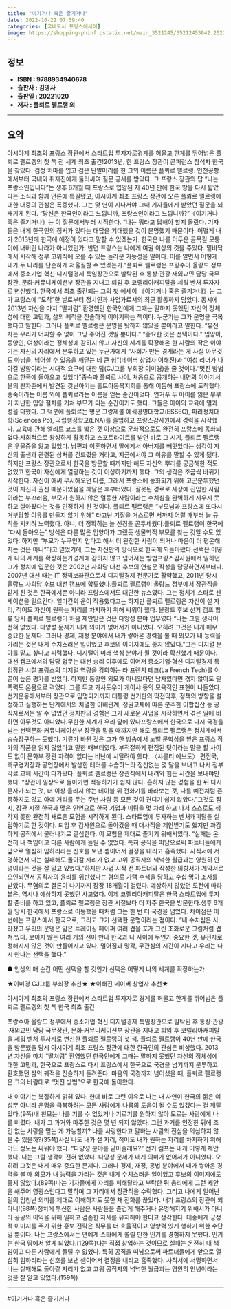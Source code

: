```yaml
---
title: "이기거나 혹은 즐기거나"
date: 2022-10-22 07:59:40
categories: [국내도서 프랑스에세이]
image: https://shopping-phinf.pstatic.net/main_3521245/35212453642.20221019101400.jpg
---
```


## **정보**

- **ISBN : 9788934940678**
- **출판사 : 김영사**
- **출판일 : 20221020**
- **저자 : 플뢰르 펠르랭 외**

------



## **요약**

아시아계 최초의 프랑스 장관에서 스타트업 투자자로경계를 허물고 한계를 뛰어넘은 플뢰르 펠르랭의 첫 책 전 세계 최초 출간!2013년, 한 프랑스 장관이 콘퍼런스 참석차 한국을 찾았다. 검정 치마를 입고 검은 단발머리를 한 그의 이름은 플뢰르 펠르랭. 인천공항에서부터 국내외 취재진에게 둘러싸여 질문 공세를 받았다. 그 프랑스 장관의 답 “나는 프랑스인입니다”는 생후 6개월 때 프랑스로 입양된 지 40년 만에 한국 땅을 다시 밟았다는 소식과 함께 언론에 특필됐고, 아시아계 최초 프랑스 장관에 오른 플뢰르 펠르랭에 대한 대중의 관심은 폭증했다. 그는 몇 년이 지나서야 그때 기자들에게 받았던 질문을 되새기게 된다. “당신은 한국인이라고 느낍니까, 프랑스인이라고 느낍니까?”《이기거나 혹은 즐기거나》는 이 질문에서부터 시작한다. “나는 뭐라고 답해야 할지 몰랐다. 기자들은 내게 한국인의 정서가 있다는 대답을 기대했을 것이 분명했기 때문이다. 어떻게 내가 2013년에 한국에 애정이 있다고 말할 수 있겠는가. 한국은 나를 어두운 골목길 모퉁이에 내버린 나라가 아니었던가. 반면 프랑스는 나에게 여권 이상의 것을 주었다. 밑바닥에서 시작해 정부 고위직에 오를 수 있는 놀라운 가능성을 말이다. 이를 알면서 어떻게 내가 두 나라를 단순하게 저울질할 수 있겠는가.”플뢰르 펠르랭은 프랑수아 올랑드 정부에서 중소기업·혁신·디지털경제 특임장관으로 발탁된 후 통상·관광·재외교민 담당 국무장관, 문화·커뮤니케이션부 장관을 지내고 퇴임 후 코렐리아캐피탈을 세워 벤처 투자자로 변신했다. 한국에서 최초 출간되는 그의 첫 에세이 《이기거나 혹은 즐기거나》는 그가 프랑스에 “도착”한 날로부터 정치인과 사업가로서의 최근 활동까지 담았다. 동시에 2013년 자신을 마치 “딸처럼” 환영했던 한국인에게 그때는 말하지 못했던 자신의 정체성에 대한 고민과, 삶의 궤적을 진솔하게 이야기하는 책이다. 누군가는 그가 운명을 극복했다고 말한다. 그러나 플뢰르 펠르랭은 운명을 탓하지 않았을 뿐이라고 말한다. “유전자는 우리가 어찌할 수 없이 그냥 주어진 것일 뿐이다.” “중요한 것은 선택이다.” 입양아, 동양인, 여성이라는 정체성에 갇히지 않고 자신의 세계를 확장해온 한 사람의 작은 이야기는 자신의 자리에서 분투하고 있는 누군가에게 “사회가 만든 경계라는 게 사실 아무것도 아님을, 넘어설 수 있음을 깨닫는 데 큰 힘”(네이버 창업자 이해진)과 “여성 리더가 나아갈 방향이라는 시대적 요구에 대한 답(CJ그룹 부회장 이미경)을 줄 것이다.“멋진 방법으로 한국에 돌아오고 싶었다”종숙과 플뢰르 사이, 처음으로 공개하는 내면의 이야기서울의 판자촌에서 발견된 갓난아기는 홀트아동복지회를 통해 이듬해 프랑스에 도착했다. 종숙이라는 이름 외에 플뢰르라는 이름을 얻는 순간이었다. 연거푸 두 아이를 잃은 부부가 지난한 입양 절차를 거쳐 부모가 되는 순간이기도 했다. 그들은 아이의 교육에 열과 성을 다했다. 그 덕분에 플뢰르는 명문 그랑제콜 에섹경영대학교(ESSEC), 파리정치대학(Sciences Po), 국립행정학교(ENA)를 졸업하고 프랑스감사원에서 경력을 시작했다. 교육에 관해 엘리트 코스를 밟은 것 이상으로 문화적으로도 완전히 프랑스에 동화되었다.사회적으로 왕성하게 활동하고 스포트라이트를 받던 바로 그 시기, 플뢰르 펠르랭은 우울증을 앓고 있었다. 남편과 이혼하면서 딸에게서 아버지를 빼앗았다는 생각이 자신의 출생과 관련된 상처를 건드렸을 거라고, 지금에서야 그 이유를 말할 수 있게 됐다. 하지만 프랑스 장관으로서 한국을 방문할 때까지만 해도 자신의 뿌리를 궁금해한 적도 없었고 한국이 자신에게 열광하는 것이 이상하기까지 했다. 그의 생각은 조금씩 바뀌기 시작한다. 자신이 애써 무시해오던 다름, 그래서 프랑스에 동화되기 위해 고군분투했던 것이 자신의 출신 때문이었음을 깨달은 후부터였다. 잘못된 경로로 세상에 진입한 사람이라는 부끄러움, 부모가 원하지 않은 열등한 사람이라는 수치심을 완벽하게 지우지 못하고 살아왔다는 것을 인정하게 된 것이다. 플뢰르 펠르랭은 “부모님과 프랑스에 또다시 거부당할 이유를 만들지 않기 위해” 타고난 기질을 거스르면 서까지 어릴 때부터 늘 규칙을 지키려 노력했다. 아니, 더 정확히는 늘 신경을 곤두세웠다.플뢰르 펠르랭이 한국에 “다시 돌아오는” 방식은 다른 많은 입양아가 그랬듯 생물학적 부모를 찾는 것일 수도 있었다. 하지만 “부모가 누구인지 안다고 해서 더 완전한 사람이 되거나 마음이 더 평온해지는 것은 아니”라고 믿었기에, 그는 자신만의 방식으로 한국에 되돌아왔다.선택은 어떻게 나의 세계를 확장하는가경계에 갇히지 않고 넘어서는 방법프랑스감사원에서 일하던 그가 정치에 입문한 것은 2002년 사회당 대선 후보의 연설문 작성을 담당하면서부터다. 2007년 대선 때는 IT 정책보좌관으로서 디지털경제 전문가로 활약했고, 2011년 당시 올랑드 사회당 후보 대선 캠프에 합류했다.플뢰르 펠르랭이 올랑드 정부에서 장관직을 맡게 된 것은 한국에서뿐 아니라 프랑스에서도 대단한 뉴스였다. 그는 정치계 스타로 센세이션을 일으킨다. 얼마간의 운이 작용했다고는 하지만 플뢰르 펠르랭은 자신이 설 자리, 적어도 자신이 원하는 자리를 차지하기 위해 싸워야 했다. 올랑드 후보 선거 캠프 합류 당시 플뢰르 펠르랭이 처음 제안받은 것은 다양성 분야 업무였다.“나는 그럴 생각이 전혀 없었다. 다양성 문제가 내게 의미가 없어서가 아니었다. 오히려 그것은 내게 매우 중요한 문제다. 그러나 경제, 재정 분야에서 내가 쌓아온 경력을 볼 때 외모가 내 능력을 가리는 것은 내게 수치스러운 일이었고 후보의 이미지에도 좋지 않았다.”그는 디지털 분야를 맡고 싶다고 피력했다. 디지털이 미래 핵심 분야가 될 것이라 확신했기 때문이다. 대선 캠프에서의 담당 업무는 대선 승리 이후에도 이어져 중소기업·혁신·디지털경제 특임장관 시절 프랑스의 디지털 역량을 강화하는 라 프렌치 테크(La French Tech)를 이끌어 높은 평가를 받았다. 하지만 동양인 외모가 아니었다면 남자였다면 겪지 않아도 될 폭력도 온몸으로 겪었다. 그를 두고 가사도우미 게이샤 등의 모욕적인 표현이 나돌았다.선거운동에서부터 장관으로 임명되기까지 대통령 선거판의 막전막후, 정책의 방향을 설정하고 실행하는 단계에서의 치열한 이해관계, 정권교체에 따른 분주한 이합집산 등 공직자로서는 알 수 없었던 정치판의 경험은 그가 새로운 사업을 시작하면서 겪은 일에 비하면 아무것도 아니었다.무한한 세계가 우리 앞에 있다프랑스에서 한국으로 다시 국경을 넘는 선택문화·커뮤니케이션부 장관을 맡을 때까지만 해도 플뢰르 펠르랭은 정치계에서 승승장구하는 듯했다. 기류가 바뀐 것은 그가 한 방송에서 노벨 문학상을 받은 프랑스 작가의 작품을 읽지 않았다고 말한 때부터였다. 부적절하게 편집된 탓이라는 말을 할 사이도 없이 문화부 장관 자격이 없다는 비난에 시달려야 했다. 〈샤를리 에브도〉 편집국, 축구경기장과 공연장에서 발생한 테러를 수습하느라 정신없는 몇 달을 보내고 나서 정부 각료 교체 시간이 다가왔다. 플뢰르 펠르랭은 장관직에서 내려와 힘든 시간을 보내야만 했다. “장관이 일상으로 돌아가면 적응하기가 쉽지 않다. 흔하지 않은 경험을 한 뒤 다시 혼자가 되는 것, 더 이상 울리지 않는 테이블 위 전화기를 바라보는 것, 나를 예전처럼 존중하지도 않고 아예 거리를 두는 주변 사람 등 모든 것이 견디기 쉽지 않았다.”그것도 잠시, 장관 시절 한국과 맺은 인연으로 한국 기업과 미팅을 몇 차례 하고 나서 스스로도 생각지 못한 완전히 새로운 모험을 시작하게 된다. 스타트업에 투자하는 벤처캐피탈을 설립하기로 한 것이다. 퇴임 후 감사원으로 돌아갔을 때 대사직을 제안받기도 했지만 과감하게 공직에서 물러나기로 결심한다. 이 모험을 제대로 즐기기 위해서였다. “실패는 온전히 내 책임이고 다른 사람에게 돌릴 수 없었다. 특히 공직을 떠남으로써 파트너들에게 앞으로 열심히 임하리라는 신호를 보낸 셈이어서 결정을 내리고 흡족했다. 사직서에 서명하면서 나는 실패해도 돌아갈 자리가 없고 고위 공직자의 넉넉한 월급과는 영원히 안녕이라는 것을 잘 알고 있었다.”하지만 사업 시작 전 파트너와 작성한 의향서가 계약서로 오인되면서 공직자의 윤리를 위반했다는 혐의로 가택 수색을 당하고 수십 명이 조사를 받았다. 무혐의로 결론이 나기까지 장장 18개월이 걸렸다. 예상하지 않았던 도전에 따라붙은, 역시나 예상하지 못했던 사고였다. 이제 코렐리아캐피탈은 한국 스타트업에 투자할 준비를 하고 있고, 플뢰르 펠르랭은 장관 시절보다 더 자주 한국을 방문한다.생후 6개월 당시 한국에서 프랑스로 이동했을 때처럼 그는 한 번 더 국경을 넘었다. 차이점은 이번에는 프랑스에서 한국으로, 그리고 그가 선택한 운명이라는 점이다. “내 수치심은 사라졌고 우리의 운명은 얇은 트레이싱 페이퍼 여러 겹을 포개 그린 조화로운 그림처럼 겹쳐 있다. 보이지 않는 여러 개의 선이 만나 한국과 나 사이에 무언가 중요한 것, 유전자로 정해지지 않은 것이 만들어지고 있다. 멀어짐과 망각, 무관심의 시간이 지나고 우리는 다시 만나는 선택을 했다.”

● 인생의 매 순간 어떤 선택을 할 것인가
선택은 어떻게 나의 세계를 확장하는가

★이미경 CJ그룹 부회장 추천★
★이해진 네이버 창업자 추천★

아시아계 최초의 프랑스 장관에서 스타트업 투자자로
경계를 허물고 한계를 뛰어넘은 플뢰르 펠르랭의 첫 책 한국 최초 출간

프랑수아 올랑드 정부에서 중소기업·혁신·디지털경제 특임장관으로 발탁된 후 통상·관광·재외교민 담당 국무장관, 문화·커뮤니케이션부 장관을 지내고 퇴임 후 코렐리아캐피탈을 세워 벤처 투자자로 변신한 플뢰르 펠르랭의 첫 책. 플뢰르 펠르랭이 40년 만에 한국을 방문했을 당시 아시아계 최초 프랑스 장관에 대한 한국인의 관심은 비상했다. 2013년 자신을 마치 “딸처럼” 환영했던 한국인에게 그때는 말하지 못했던 자신의 정체성에 대한 고민과, 한국으로 프랑스로 다시 프랑스에서 한국으로 국경을 넘기까지 분투하고 환호했던 삶의 궤적을 진솔하게 들려준다. 마음의 국경까지 넘어섰을 때, 플뢰르 펠르랭은 그의 바람대로 “멋진 방법”으로 한국에 돌아왔다.

내 이야기는 복잡하게 얽혀 있다. 한데 바로 그런 이유로 나는 내 사연이 한국의 젊은 여성뿐 아니라 운명을 극복하려는 모든 사람에게 나름의 도움이 될 수도 있겠다는 걸 깨달았다.(9쪽)내 친모는 나를 기를 수 없었거나 기르기를 원하지 않아 모르는 사람에게 나를 버렸다. 내가 그 과거와 마주한 것은 몇 년 되지 않았다. 그런 과거를 인정한 뒤에 조건 없는 사랑을 믿는 게 가능할까? 나를 사랑한다고 말하는 사람의 진심을 의심하지 않을 수 있을까?(35쪽)사실 나도 내가 설 자리, 적어도 내가 원하는 자리를 차지하기 위해 어느 정도는 싸워야 했다. “다양성 분야를 맡아줄래요?” 선거 캠프는 내게 이렇게 제안했다. 나는 그럴 생각이 전혀 없었다. 다양성 문제가 내게 의미가 없어서가 아니었다. 오히려 그것은 내게 매우 중요한 문제다. 그러나 경제, 재정, 공법 분야에서 내가 쌓아온 경력을 볼 때 외모가 내 능력을 가리는 것은 내게 수치스러운 일이었고 후보의 이미지에도 좋지 않았다.(89쪽)나는 기자들에게 자리를 피해달라고 부탁한 뒤 총리에게 그런 제안을 해주어 영광스럽다고 말하며 그 자리에서 장관직을 수락했다. 그리고 나에게 일어난 일의 엄청난 의미를 제대로 이해하지도 못한 채 전화를 끊었다. 내가 프랑스의 장관이 되다니!(98쪽)정치에 투신한 사람은 사람들을 즐겁게 해주거나 유명해지기 위해서가 아니라 공공의 이익을 위해 일하고 겸손한 자세를 유지해야 한다고 생각한다. 대중에게 긍정적 이미지를 주기 위한 홍보 전략은 직무를 더 효율적이고 영향력 있게 행하기 위한 수단일 뿐이다. 나는 프랑스에서는 연예계 스타에게 쏠릴 만한 인기를 경험하지 못했다. 인기는 한국 땅에서 알게 되었다.(129쪽)나는 직접 창업하는 것이므로 실패는 온전히 내 책임이고 다른 사람에게 돌릴 수 없었다. 특히 공직을 떠남으로써 파트너들에게 앞으로 열심히 임하리라는 신호를 보낸 셈이어서 결정을 내리고 흡족했다. 사직서에 서명하면서 나는 실패해도 돌아갈 자리가 없고 고위 공직자의 넉넉한 월급과는 영원히 안녕이라는 것을 잘 알고 있었다.(159쪽)

------

#이기거나 혹은 즐기거나


